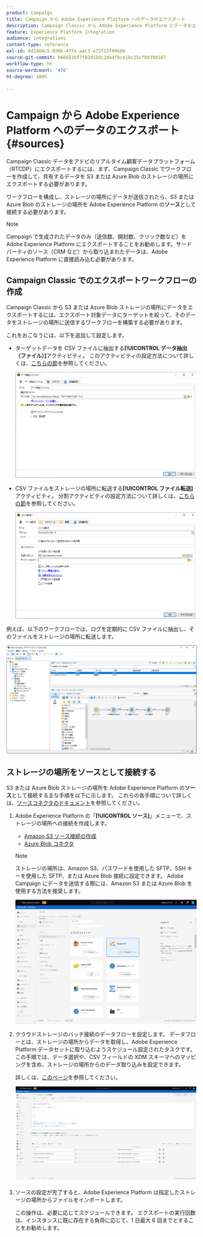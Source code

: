 ```yaml
---
product: campaign
title: Campaign から Adobe Experience Platform へのデータのエクスポート
description: Campaign Classic から Adobe Experience Platform にデータをエクスポートする方法を説明します
feature: Experience Platform Integration
audience: integrations
content-type: reference
exl-id: 8d1404c5-030b-47fe-a4c3-e72f15f09bbb
source-git-commit: b666535f7f82d1b8c2da4fbce1bc25cf8d39d187
workflow-type: ht
source-wordcount: '476'
ht-degree: 100%

---
```


# Campaign から Adobe Experience Platform へのデータのエクスポート {#sources}



Campaign Classic データをアドビのリアルタイム顧客データプラットフォーム（RTCDP）にエクスポートするには、まず、Campaign Classic でワークフローを作成して、共有するデータを S3 または Azure Blob のストレージの場所にエクスポートする必要があります。

ワークフローを構成し、ストレージの場所にデータが送信されたら、S3 または Azure Blob のストレージの場所を Adobe Experience Platform の&#x200B;**ソース**&#x200B;として接続する必要があります。

>[!NOTE]
>
>Campaign で生成されたデータのみ（送信数、開封数、クリック数など）をAdobe Experience Platform にエクスポートすることをお勧めします。サードパーティのソース（CRM など）から取り込まれたデータは、Adobe Experience Platform に直接読み込む必要があります。

## Campaign Classic でのエクスポートワークフローの作成

Campaign Classic から S3 または Azure Blob ストレージの場所にデータをエクスポートするには、エクスポート対象データにターゲットを絞って、そのデータをストレージの場所に送信するワークフローを構築する必要があります。

これをおこなうには、以下を追加して設定します。

* ターゲットデータを CSV ファイルに抽出する&#x200B;**[!UICONTROL データ抽出（ファイル）]**&#x200B;アクティビティ。 このアクティビティの設定方法について詳しくは、[こちらの節](../../workflow/using/extraction-file.md)を参照してください。

  ![](assets/rtcdp-extract-file.png)

* CSV ファイルをストレージの場所に転送する&#x200B;**[!UICONTROL ファイル転送]**&#x200B;アクティビティ。 分割アクティビティの設定方法について詳しくは、[こちらの節](../../workflow/using/file-transfer.md)を参照してください。

  ![](assets/rtcdp-file-transfer.png)

例えば、以下のワークフローでは、ログを定期的に CSV ファイルに抽出し、そのファイルをストレージの場所に転送します。

![](assets/aep-export.png)

## ストレージの場所をソースとして接続する

S3 または Azure Blob ストレージの場所を Adobe Experience Platform の&#x200B;**ソース**&#x200B;として接続する主な手順を以下に示します。 これらの各手順について詳しくは、[ソースコネクタのドキュメント](https://experienceleague.adobe.com/docs/experience-platform/sources/home.html?lang=ja)を参照してください。

1. Adobe Experience Platform の「**[!UICONTROL ソース]**」メニューで、ストレージの場所への接続を作成します。

   * [Amazon S3 ソース接続の作成](https://experienceleague.adobe.com/docs/experience-platform/sources/ui-tutorials/create/cloud-storage/s3.html?lang=ja)
   * [Azure Blob コネクタ](https://experienceleague.adobe.com/docs/experience-platform/sources/connectors/cloud-storage/blob.html?lang=ja)

   >[!NOTE]
   >
   >ストレージの場所は、Amazon S3、パスワードを使用した SFTP、SSH キーを使用した SFTP、または Azure Blob 接続に設定できます。 Adobe Campaign にデータを送信する際には、Amazon S3 または Azure Blob を使用する方法を推奨します。

   ![](assets/rtcdp-connector.png)

1. クラウドストレージのバッチ接続のデータフローを設定します。 データフローとは、ストレージの場所からデータを取得し、Adobe Experience Platform データセットに取り込むようスケジュール設定されたタスクです。 この手順では、データ選択や、CSV フィールドの XDM スキーマへのマッピングを含め、ストレージの場所からのデータ取り込みを設定できます。

   詳しくは、[このページ](https://experienceleague.adobe.com/docs/experience-platform/sources/ui-tutorials/dataflow/cloud-storage.html?lang=ja)を参照してください。

   ![](assets/rtcdp-map-xdm.png)

1. ソースの設定が完了すると、Adobe Experience Platform は指定したストレージの場所からファイルをインポートします。

   この操作は、必要に応じてスケジュールできます。 エクスポートの実行回数は、インスタンスに既に存在する負荷に応じて、1 日最大 6 回までとすることをお勧めします。
